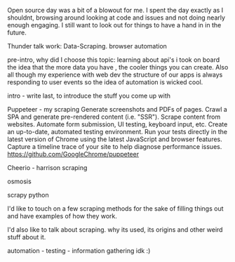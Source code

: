 Open source day was a bit of a blowout for me. I spent the day exactly as I shouldnt, browsing around looking at code and issues and not doing nearly enough engaging. I still want to look out for things to have a hand in in the future.

Thunder talk work: Data-Scraping. browser automation 

pre-intro, why did I choose this topic: learning about api's i took on board the idea that the more data you have , the cooler things you can create. Also all though my experience with web dev the structure of our apps is always responding to user events so the idea of automation is wicked cool.

intro - write last, to introduce the stuff you come up with

Puppeteer - my scraping
Generate screenshots and PDFs of pages.
Crawl a SPA and generate pre-rendered content (i.e. "SSR").
Scrape content from websites.
Automate form submission, UI testing, keyboard input, etc.
Create an up-to-date, automated testing environment. Run your tests directly in the latest version of Chrome using the latest JavaScript and browser features.
Capture a timeline trace of your site to help diagnose performance issues.
https://github.com/GoogleChrome/puppeteer



Cheerio - harrison scraping


osmosis

scrapy python

I'd like to touch on a few scraping methods for the sake of filling things out and have examples of how they work.

I'd also like to talk about scraping. why its used, its origins and other weird stuff about it.

automation - testing - information gathering idk :)

